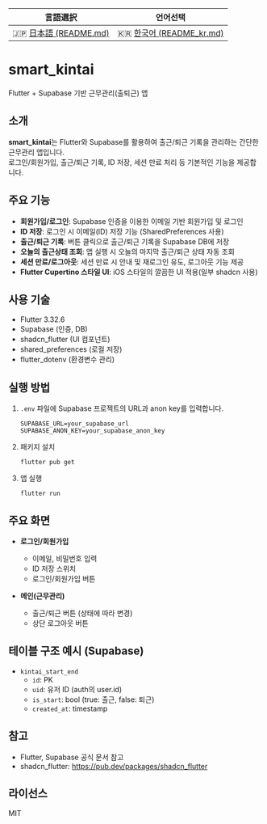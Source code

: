 |              言語選択              |                 언어선택                 |
| :--------------------------------: | :--------------------------------------: |
| 🇯🇵 [日本語 (README.md)](README.md) | 🇰🇷 [한국어 (README_kr.md)](README_kr.md) |

# smart_kintai

Flutter + Supabase 기반 근무관리(출퇴근) 앱

## 소개

**smart_kintai**는 Flutter와 Supabase를 활용하여 출근/퇴근 기록을 관리하는 간단한 근무관리 앱입니다.  
로그인/회원가입, 출근/퇴근 기록, ID 저장, 세션 만료 처리 등 기본적인 기능을 제공합니다.

## 주요 기능

- **회원가입/로그인**: Supabase 인증을 이용한 이메일 기반 회원가입 및 로그인
- **ID 저장**: 로그인 시 이메일(ID) 저장 기능 (SharedPreferences 사용)
- **출근/퇴근 기록**: 버튼 클릭으로 출근/퇴근 기록을 Supabase DB에 저장
- **오늘의 출근상태 조회**: 앱 실행 시 오늘의 마지막 출근/퇴근 상태 자동 조회
- **세션 만료/로그아웃**: 세션 만료 시 안내 및 재로그인 유도, 로그아웃 기능 제공
- **Flutter Cupertino 스타일 UI**: iOS 스타일의 깔끔한 UI 적용(일부 shadcn 사용)

## 사용 기술

- Flutter 3.32.6
- Supabase (인증, DB)
- shadcn_flutter (UI 컴포넌트)
- shared_preferences (로컬 저장)
- flutter_dotenv (환경변수 관리)

## 실행 방법

1. `.env` 파일에 Supabase 프로젝트의 URL과 anon key를 입력합니다.
   ```
   SUPABASE_URL=your_supabase_url
   SUPABASE_ANON_KEY=your_supabase_anon_key
   ```
2. 패키지 설치
   ```
   flutter pub get
   ```
3. 앱 실행
   ```
   flutter run
   ```

## 주요 화면

- **로그인/회원가입**

  - 이메일, 비밀번호 입력
  - ID 저장 스위치
  - 로그인/회원가입 버튼

- **메인(근무관리)**
  - 출근/퇴근 버튼 (상태에 따라 변경)
  - 상단 로그아웃 버튼

## 테이블 구조 예시 (Supabase)

- `kintai_start_end`
  - `id`: PK
  - `uid`: 유저 ID (auth의 user.id)
  - `is_start`: bool (true: 출근, false: 퇴근)
  - `created_at`: timestamp

## 참고

- Flutter, Supabase 공식 문서 참고
- shadcn_flutter: https://pub.dev/packages/shadcn_flutter

## 라이선스

MIT
